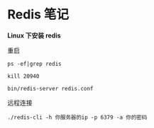 
# Redis 笔记

**Linux 下安装 redis**

重启

`ps -ef|grep redis`

`kill 20940`

`bin/redis-server redis.conf`

远程连接

`./redis-cli -h 你服务器的ip -p 6379 -a 你的密码`



